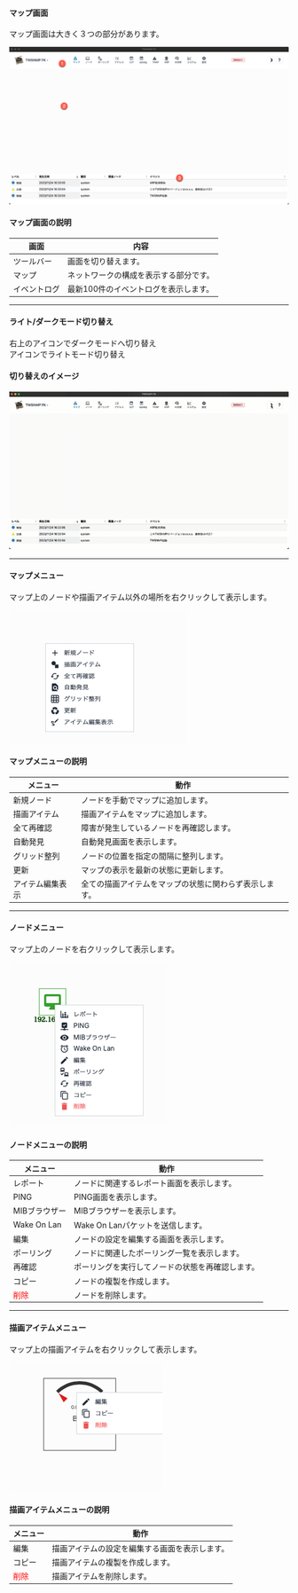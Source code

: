 #### マップ画面

<div class="text-xl mb-2">
マップ画面は大きく３つの部分があります。
</div>

![マップ画面](../../help/ja/2023-11-24_16-37-04.png)

>>>
#### マップ画面の説明

<div class="text-xl">

|画面|内容|
|----|----|
|ツールバー|画面を切り替えます。|
|マップ|ネットワークの構成を表示する部分です。|
|イベントログ|最新100件のイベントログを表示します。|

</div>


---
####  ライト/ダークモード切り替え

<div class="text-2xl">

右上の<span class="mdi mdi-moon-waxing-crescent"></span>アイコンでダークモードへ切り替え<br/>
<span class="mdi mdi-weather-sunny"></span>アイコンでライトモード切り替え

</div>

>>>
#### 切り替えのイメージ

![ダークモード](../../help/ja/2023-11-24_16-37-33.gif)


---
#### マップメニュー

<div class="text-xl mb-2">
マップ上のノードや描画アイテム以外の場所を右クリックして表示します。
</div>

![マップメニュー](../../help/ja/2023-11-26_20-46-50.png)

>>>
#### マップメニューの説明

<div class="text-xl">

|メニュー|動作|
|----|----|
|新規ノード|ノードを手動でマップに追加します。|
|描画アイテム|描画アイテムをマップに追加します。|
|全て再確認|障害が発生しているノードを再確認します。|
|自動発見|自動発見画面を表示します。|
|グリッド整列|ノードの位置を指定の間隔に整列します。|
|更新|マップの表示を最新の状態に更新します。|
|アイテム編集表示|全ての描画アイテムをマップの状態に関わらず表示します。|

</div>

---
#### ノードメニュー

<div class="text-xl mb-2">
マップ上のノードを右クリックして表示します。
</div>

![ノードメニュー](../../help/ja/2023-11-27_17-29-07.png)

>>>
#### ノードメニューの説明

<div class="text-xl">

|メニュー|動作|
|----|----|
|レポート|ノードに関連するレポート画面を表示します。|
|PING|PING画面を表示します。|
|MIBブラウザー|MIBブラウザーを表示します。|
|Wake On Lan|Wake On Lanパケットを送信します。|
|編集|ノードの設定を編集する画面を表示します。|
|ポーリング|ノードに関連したポーリング一覧を表示します。|
|再確認|ポーリングを実行してノードの状態を再確認します。|
|コピー|ノードの複製を作成します。|
|<span style="color: red;">削除</span>|ノードを削除します。|

</div>

---
#### 描画アイテムメニュー

<div class="text-xl mb-2">
マップ上の描画アイテムを右クリックして表示します。
</div>

![描画アイテムメニュー](../../help/ja/2023-11-28_03-56-37.png)

>>>
#### 描画アイテムメニューの説明

<div class="text-xl">

|メニュー|動作|
|----|----|
|編集|描画アイテムの設定を編集する画面を表示します。|
|コピー|描画アイテムの複製を作成します。|
|<span style="color: red;">削除</span>|描画アイテムを削除します。|

</div>


